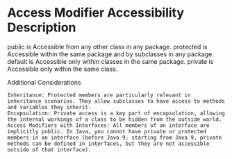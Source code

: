 # Access Modifier Accessibility Description

public is Accessible from any other class in any package.
protected is Accessible within the same package and by subclasses in any package.
default is Accessible only within classes in the same package.
private is Accessible only within the same class.

Additional Considerations

    Inheritance: Protected members are particularly relevant in inheritance scenarios. They allow subclasses to have access to methods and variables they inherit.
    Encapsulation: Private access is a key part of encapsulation, allowing the internal workings of a class to be hidden from the outside world.
    Access Modifiers with Interfaces: All members of an interface are implicitly public. In Java, you cannot have private or protected members in an interface (before Java 9; starting from Java 9, private methods can be defined in interfaces, but they are not accessible outside of that interface).
